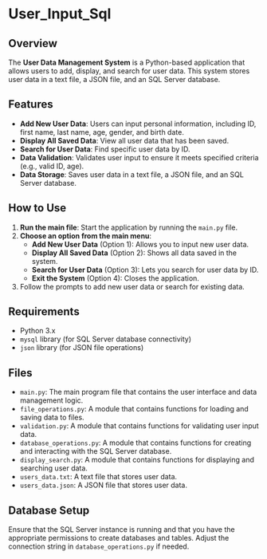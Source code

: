 # User_Input_Sql

## Overview

The **User Data Management System** is a Python-based application that allows users to add, display, and search for user data. This system stores user data in a text file, a JSON file, and an SQL Server database.

## Features

- **Add New User Data**: Users can input personal information, including ID, first name, last name, age, gender, and birth date.
- **Display All Saved Data**: View all user data that has been saved.
- **Search for User Data**: Find specific user data by ID.
- **Data Validation**: Validates user input to ensure it meets specified criteria (e.g., valid ID, age).
- **Data Storage**: Saves user data in a text file, a JSON file, and an SQL Server database.

## How to Use

1. **Run the main file**: Start the application by running the `main.py` file.
2. **Choose an option from the main menu**:
   - **Add New User Data** (Option 1): Allows you to input new user data.
   - **Display All Saved Data** (Option 2): Shows all data saved in the system.
   - **Search for User Data** (Option 3): Lets you search for user data by ID.
   - **Exit the System** (Option 4): Closes the application.
3. Follow the prompts to add new user data or search for existing data.

## Requirements

- Python 3.x
- `mysql` library (for SQL Server database connectivity)
- `json` library (for JSON file operations)

## Files

- `main.py`: The main program file that contains the user interface and data management logic.
- `file_operations.py`: A module that contains functions for loading and saving data to files.
- `validation.py`: A module that contains functions for validating user input data.
- `database_operations.py`: A module that contains functions for creating and interacting with the SQL Server database.
- `display_search.py`: A module that contains functions for displaying and searching user data.
- `users_data.txt`: A text file that stores user data.
- `users_data.json`: A JSON file that stores user data.

## Database Setup

Ensure that the SQL Server instance is running and that you have the appropriate permissions to create databases and tables. Adjust the connection string in `database_operations.py` if needed.
